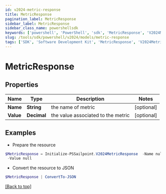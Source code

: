 ```yaml
---
id: v2024-metric-response
title: MetricResponse
pagination_label: MetricResponse
sidebar_label: MetricResponse
sidebar_class_name: powershellsdk
keywords: ['powershell', 'PowerShell', 'sdk', 'MetricResponse', 'V2024MetricResponse'] 
slug: /tools/sdk/powershell/v2024/models/metric-response
tags: ['SDK', 'Software Development Kit', 'MetricResponse', 'V2024MetricResponse']
---
```



# MetricResponse

## Properties

Name | Type | Description | Notes
------------ | ------------- | ------------- | -------------
**Name** | **String** | the name of metric | [optional] 
**Value** | **Decimal** | the value associated to the metric | [optional] 

## Examples

- Prepare the resource
```powershell
$MetricResponse = Initialize-PSSailpoint.V2024MetricResponse  -Name null `
 -Value null
```

- Convert the resource to JSON
```powershell
$MetricResponse | ConvertTo-JSON
```


[[Back to top]](#) 

